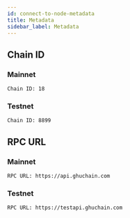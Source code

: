 ```yaml
---
id: connect-to-node-metadata
title: Metadata
sidebar_label: Metadata
---
```


## Chain ID
### Mainnet
```text
Chain ID: 18
```

### Testnet
```text
Chain ID: 8899
```

## RPC URL
### Mainnet
```text
RPC URL: https://api.ghuchain.com
```

### Testnet
```text
RPC URL: https://testapi.ghuchain.com
```
